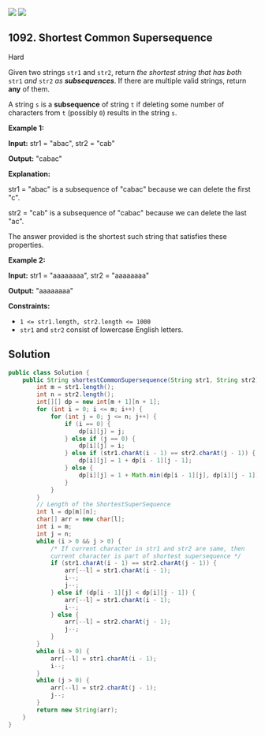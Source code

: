 [![](https://img.shields.io/github/stars/javadev/LeetCode-in-Java?label=Stars&style=flat-square)](https://github.com/javadev/LeetCode-in-Java)
[![](https://img.shields.io/github/forks/javadev/LeetCode-in-Java?label=Fork%20me%20on%20GitHub%20&style=flat-square)](https://github.com/javadev/LeetCode-in-Java/fork)

## 1092\. Shortest Common Supersequence

Hard

Given two strings `str1` and `str2`, return _the shortest string that has both_ `str1` _and_ `str2` _as **subsequences**_. If there are multiple valid strings, return **any** of them.

A string `s` is a **subsequence** of string `t` if deleting some number of characters from `t` (possibly `0`) results in the string `s`.

**Example 1:**

**Input:** str1 = "abac", str2 = "cab"

**Output:** "cabac"

**Explanation:**

str1 = "abac" is a subsequence of "cabac" because we can delete the first "c".

str2 = "cab" is a subsequence of "cabac" because we can delete the last "ac".

The answer provided is the shortest such string that satisfies these properties.

**Example 2:**

**Input:** str1 = "aaaaaaaa", str2 = "aaaaaaaa"

**Output:** "aaaaaaaa"

**Constraints:**

*   `1 <= str1.length, str2.length <= 1000`
*   `str1` and `str2` consist of lowercase English letters.

## Solution

```java
public class Solution {
    public String shortestCommonSupersequence(String str1, String str2) {
        int m = str1.length();
        int n = str2.length();
        int[][] dp = new int[m + 1][n + 1];
        for (int i = 0; i <= m; i++) {
            for (int j = 0; j <= n; j++) {
                if (i == 0) {
                    dp[i][j] = j;
                } else if (j == 0) {
                    dp[i][j] = i;
                } else if (str1.charAt(i - 1) == str2.charAt(j - 1)) {
                    dp[i][j] = 1 + dp[i - 1][j - 1];
                } else {
                    dp[i][j] = 1 + Math.min(dp[i - 1][j], dp[i][j - 1]);
                }
            }
        }
        // Length of the ShortestSuperSequence
        int l = dp[m][n];
        char[] arr = new char[l];
        int i = m;
        int j = n;
        while (i > 0 && j > 0) {
            /* If current character in str1 and str2 are same, then
            current character is part of shortest supersequence */
            if (str1.charAt(i - 1) == str2.charAt(j - 1)) {
                arr[--l] = str1.charAt(i - 1);
                i--;
                j--;
            } else if (dp[i - 1][j] < dp[i][j - 1]) {
                arr[--l] = str1.charAt(i - 1);
                i--;
            } else {
                arr[--l] = str2.charAt(j - 1);
                j--;
            }
        }
        while (i > 0) {
            arr[--l] = str1.charAt(i - 1);
            i--;
        }
        while (j > 0) {
            arr[--l] = str2.charAt(j - 1);
            j--;
        }
        return new String(arr);
    }
}
```